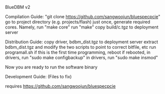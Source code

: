 BlueDBM v2

Compilation Guide:
"git clone https://github.com/sangwoojun/bluespecpcie"
go to project directory (e.g. projects/flash)
just once, generate required cores. Namely, run "make core"
run "make"
copy build/c.tgz to deployment server

Distribution Guide:
copy driver, bdbm_dist.tgz to deployment server
extract bdbm_dist.tgz and modify the two scripts to point to correct bitfile, etc
run programall.sh
if this is the first time programming, reboot
if rebooted, in drivers, run "sudo make configbackup"
in drivers, run "sudo make insmod"

Now you are ready to run the software binary


Development Guide:
(Files to fix)

requires https://github.com/sangwoojun/bluespecpcie
